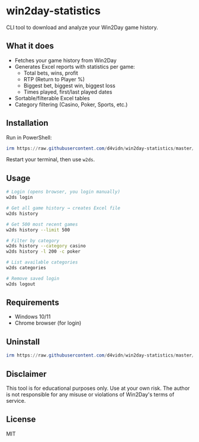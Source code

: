 # win2day-statistics

CLI tool to download and analyze your Win2Day game history.

## What it does

- Fetches your game history from Win2Day
- Generates Excel reports with statistics per game:
  - Total bets, wins, profit
  - RTP (Return to Player %)
  - Biggest bet, biggest win, biggest loss
  - Times played, first/last played dates
- Sortable/filterable Excel tables
- Category filtering (Casino, Poker, Sports, etc.)

## Installation

Run in PowerShell:
```powershell
irm https://raw.githubusercontent.com/d4vidn/win2day-statistics/master/install.ps1 | iex
```

Restart your terminal, then use `w2ds`.

## Usage
```bash
# Login (opens browser, you login manually)
w2ds login

# Get all game history → creates Excel file
w2ds history

# Get 500 most recent games
w2ds history --limit 500

# Filter by category
w2ds history --category casino
w2ds history -l 200 -c poker

# List available categories
w2ds categories

# Remove saved login
w2ds logout
```

## Requirements

- Windows 10/11
- Chrome browser (for login)

## Uninstall
```powershell
irm https://raw.githubusercontent.com/d4vidn/win2day-statistics/master/uninstall.ps1 | iex
```

## Disclaimer

This tool is for educational purposes only. Use at your own risk. The author is not responsible for any misuse or violations of Win2Day's terms of service.

## License

MIT

